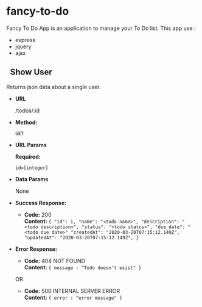 # fancy-to-do
Fancy To Do App is an application to manage your To Do list. This app use : 
* express
* jquery
* ajax

&nbsp;
**Show User**
----
  Returns json data about a single user.

* **URL**

  /todos/:id

* **Method:**

  `GET`
  
*  **URL Params**

   **Required:**
 
   `id=[integer]`

* **Data Params**

  None

* **Success Response:**

  * **Code:** 200 <br />
    **Content:** `{
    "id": 1,
    "name": "<todo name>",
    "description": "<todo description>",
    "status": "<todo status>",
    "due_date": "<todo due date>"
    "createdAt": "2020-03-20T07:15:12.149Z",
    "updatedAt": "2020-03-20T07:15:12.149Z",
  }`
 
* **Error Response:**

  * **Code:** 404 NOT FOUND <br />
    **Content:** `{ message : "Todo doesn't exist" }`

  OR

  * **Code:** 500 INTERNAL SERVER ERROR <br />
    **Content:** `{ error : "error message" }`